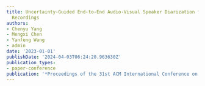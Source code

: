 ```yaml
---
title: Uncertainty-Guided End-to-End Audio-Visual Speaker Diarization for Far-Field
  Recordings
authors:
- Chenyu Yang
- Mengxi Chen
- Yanfeng Wang
- admin
date: '2023-01-01'
publishDate: '2024-04-03T06:24:20.963630Z'
publication_types:
- paper-conference
publication: '*Proceedings of the 31st ACM International Conference on Multimedia*'
---
```

